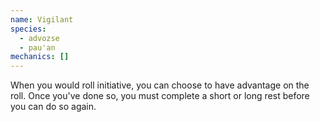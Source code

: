```yaml
---
name: Vigilant
species:
  - advozse
  - pau'an
mechanics: []
---
```

When you would roll initiative, you can choose to have advantage on the roll. Once you've done so, you must complete a short or long rest before you can do so again.
